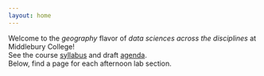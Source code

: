 ```yaml
---
layout: home
---
```


Welcome to the *geography* flavor of *data sciences across the disciplines* at Middlebury College!  
See the course [syllabus](syllabus) and draft [agenda](agenda).  
Below, find a page for each afternoon lab section.
